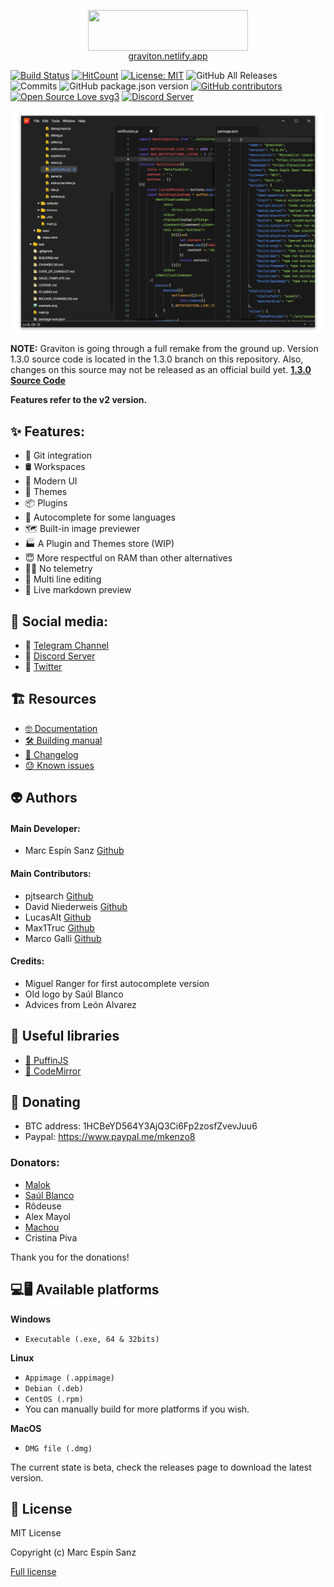 <p align="center">
   <img align="center" src="https://graviton.netlify.app/assets/graviton-logo.png"  width="256" height="64.5"/>
   <br>
   <a href="https://graviton.netlify.app">graviton.netlify.app</a>
</p>

[![Build Status](https://img.shields.io/endpoint.svg?url=https%3A%2F%2Factions-badge.atrox.dev%2FGraviton-Code-Editor%2FGraviton-App%2Fbadge%3Fref%3Dmaster&style=flat)](https://actions-badge.atrox.dev/Graviton-Code-Editor/Graviton-App/goto?ref=master)
[![HitCount](http://hits.dwyl.io/https://github.com/marc2332/https://github.com/Graviton-Code-Editor/Graviton-App.svg)](http://hits.dwyl.io/https://github.com/marc2332/https://github.com/Graviton-Code-Editor/Graviton-App)
[![License: MIT](https://img.shields.io/badge/License-MIT-blue.svg)](https://github.com/Graviton-Code-Editor/Graviton-App/blob/master/LICENSE.md)
![GitHub All Releases](https://img.shields.io/github/downloads/Graviton-Code-Editor/Graviton-App/total.svg?style=plastic)
![Commits](https://img.shields.io/github/commit-activity/m/Graviton-Code-Editor/Graviton-App)
![GitHub package.json version](https://img.shields.io/github/package-json/v/Graviton-Code-Editor/Graviton-App.svg)
[![GitHub contributors](https://img.shields.io/github/contributors/Graviton-Code-Editor/Graviton-App.svg)](https://GitHub.com/Graviton-Code-Editor/Graviton-App/graphs/contributors/)
[![Open Source Love svg3](https://badges.frapsoft.com/os/v3/open-source.svg?v=103)](https://github.com/Graviton-Code-Editor/Graviton-App/)
[![Discord Server](https://discordapp.com/api/guilds/536130219057086514/widget.png)](https://discord.gg/gg6CTYA)

![example screenshot](example.png)

**NOTE:**
Graviton is going through a full remake from the ground up. Version 1.3.0 source code is located in the 1.3.0 branch on this repository.
Also, changes on this source may not be released as an official build yet.
**[1.3.0 Source Code](https://github.com/Graviton-Code-Editor/Graviton-App/tree/1.3.0)**

**Features refer to the v2 version.**

## ✨ Features:

- 🧬 Git integration
- 🛢 Workspaces
- 💅 Modern UI
- 🎨 Themes
- 📦 Plugins
- 🌠 Autocomplete for some languages
- 🗺 Built-in image previewer
- 🏭 A Plugin and Themes store (WIP)
- 😇 More respectful on RAM than other alternatives
- 💆‍♀️ No telemetry
- 📝 Multi line editing
- 📰 Live markdown preview

## 📣 Social media:

- 📢 [Telegram Channel](https://t.me/gravitoneditor)
- 💬 [Discord Server](https://discord.gg/cChzuMp)
- 💭 [Twitter](https://twitter.com/gravitoneditor)

## 🏗 Resources

- [🤓 Documentation](https://github.com/Graviton-Code-Editor/Graviton-App/wiki)
- [🛠 Building manual](BUILDING.md)
- [📜 Changelog](CHANGELOG.md)
- [😓 Known issues](https://github.com/orgs/Graviton-Code-Editor/projects/1#column-4042477)

## 👽 Authors

#### Main Developer:

- Marc Espín Sanz [Github](https://github.com/marc2332)

#### Main Contributors:

- pjtsearch [Github](https://github.com/pjtsearch)
- David Niederweis [Github](https://github.com/DJN1)
- LucasAlt [Github](https://github.com/LucasCtrl)
- Max1Truc [Github](https://github.com/Max1Truc)
- Marco Galli [Github](https://github.com/Gaarco)

#### Credits:

- Miguel Ranger for first autocomplete version
- Old logo by Saúl Blanco
- Advices from León Alvarez

## 🤩 Useful libraries

- [🐧 PuffinJS](https://github.com/PuffinJS/puffin)
- [🎨 CodeMirror](https://codemirror.net/)

## 🎁 Donating

- BTC address: 1HCBeYD564Y3AjQ3Ci6Fp2zosfZvevJuu6
- Paypal: https://www.paypal.me/mkenzo8

### Donators:

- [Malok](https://github.com/malokdev)
- [Saúl Blanco](https://github.com/Saul-BT)
- Rôdeuse
- Alex Mayol
- [Machou](http://GitHub.com/Machou)
- Cristina Piva

Thank you for the donations!

## 💻🖥 Available platforms

**Windows**

- `Executable (.exe, 64 & 32bits)`

**Linux**

- `Appimage (.appimage)`
- `Debian (.deb)`
- `CentOS (.rpm)`
- You can manually build for more platforms if you wish.

**MacOS**

- `DMG file (.dmg)`

The current state is beta, check the releases page to download the latest version.

## 🧾 License

MIT License

Copyright (c) Marc Espín Sanz

[Full license](LICENSE.md)
